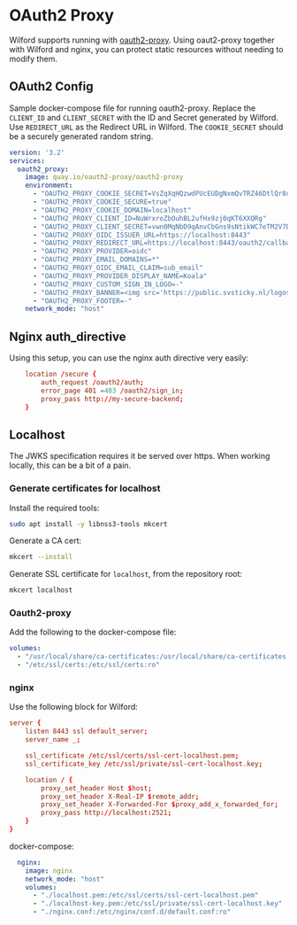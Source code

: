 # OAuth2 Proxy

Wilford supports running with [oauth2-proxy](https://oauth2-proxy.github.io/oauth2-proxy/). 
Using oaut2-proxy together with Wilford and nginx, you can protect static resources without needing to modify them.

## OAuth2 Config
Sample docker-compose file for running oauth2-proxy.
Replace the `CLIENT_ID` and `CLIENT_SECRET` with the ID and Secret generated by Wilford. Use `REDIRECT_URL` as the Redirect URL in Wilford.
The `COOKIE_SECRET` should be a securely generated random string.
```yml
version: '3.2'
services:
  oauth2_proxy:
    image: quay.io/oauth2-proxy/oauth2-proxy
    environment:
      - "OAUTH2_PROXY_COOKIE_SECRET=VsZqXqHQzwdPUcEUDgNxmQvTRZ46DtlQr8q-HtomkL8="
      - "OAUTH2_PROXY_COOKIE_SECURE=true"
      - "OAUTH2_PROXY_COOKIE_DOMAIN=localhost"
      - "OAUTH2_PROXY_CLIENT_ID=NuWrxroZbOuhBL2ufHx9zj0qKT6XXQRg"
      - "OAUTH2_PROXY_CLIENT_SECRET=vwn0MqNbD9qAnvCbGns9sNtikWC7eTM2V7DIz85vcimtxm12"
      - "OAUTH2_PROXY_OIDC_ISSUER_URL=https://localhost:8443"
      - "OAUTH2_PROXY_REDIRECT_URL=https://localhost:8443/oauth2/callback"
      - "OAUTH2_PROXY_PROVIDER=oidc"
      - "OAUTH2_PROXY_EMAIL_DOMAINS=*"
      - "OAUTH2_PROXY_OIDC_EMAIL_CLAIM=sub_email"
      - "OAUTH2_PROXY_PROVIDER_DISPLAY_NAME=Koala"
      - "OAUTH2_PROXY_CUSTOM_SIGN_IN_LOGO=-"
      - "OAUTH2_PROXY_BANNER=<img src='https://public.svsticky.nl/logos/logo_outline_kleur.png'/>"
      - "OAUTH2_PROXY_FOOTER=-"
    network_mode: "host"
```

## Nginx auth_directive
Using this setup, you can use the nginx auth directive very easily:
```conf
    location /secure {
        auth_request /oauth2/auth;
        error_page 401 =403 /oauth2/sign_in;
        proxy_pass http://my-secure-backend;
    }
```

## Localhost
The JWKS specification requires it be served over https. When working locally, this can be a bit of a pain.

### Generate certificates for localhost
Install the required tools:
```bash
sudo apt install -y libnss3-tools mkcert
```
Generate a CA cert:
```bash
mkcert --install
```

Generate SSL certificate for `localhost`, from the repository root:
```bash
mkcert localhost
```

### Oauth2-proxy
Add the following to the docker-compose file:
```yml
volumes:
  - "/usr/local/share/ca-certificates:/usr/local/share/ca-certificates:ro"
  - "/etc/ssl/certs:/etc/ssl/certs:ro"
```

### nginx
Use the following block for Wilford:
```conf
server {
    listen 8443 ssl default_server;
    server_name _;

    ssl_certificate /etc/ssl/certs/ssl-cert-localhost.pem;
    ssl_certificate_key /etc/ssl/private/ssl-cert-localhost.key;

    location / {
        proxy_set_header Host $host;
        proxy_set_header X-Real-IP $remote_addr;
        proxy_set_header X-Forwarded-For $proxy_add_x_forwarded_for;
        proxy_pass http://localhost:2521;
    }
}
```
docker-compose:
```yml
  nginx:
    image: nginx
    network_mode: "host"
    volumes:
      - "./localhost.pem:/etc/ssl/certs/ssl-cert-localhost.pem"
      - "./localhost-key.pem:/etc/ssl/private/ssl-cert-localhost.key"
      - "./nginx.conf:/etc/nginx/conf.d/default.conf:ro"
```